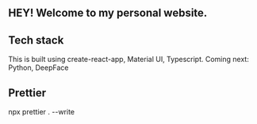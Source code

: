 ## HEY! Welcome to my personal website.

## Tech stack

This is built using create-react-app, Material UI, Typescript.
Coming next: Python, DeepFace

## Prettier

npx prettier . --write
